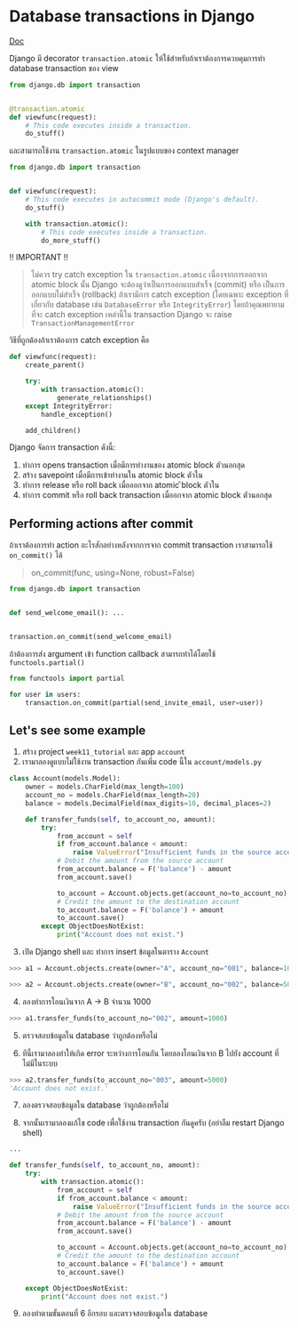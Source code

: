 # Database transactions in Django

[Doc](https://docs.djangoproject.com/en/5.1/topics/db/transactions/)

Django มี decorator `transaction.atomic` ให้ใช้สำหรับถ้าเราต้องการควบคุมการทำ database transaction ของ view

```python
from django.db import transaction


@transaction.atomic
def viewfunc(request):
    # This code executes inside a transaction.
    do_stuff()
```

และสามารถใช้งาน `transaction.atomic` ในรูปแบบของ context manager

```python
from django.db import transaction


def viewfunc(request):
    # This code executes in autocommit mode (Django's default).
    do_stuff()

    with transaction.atomic():
        # This code executes inside a transaction.
        do_more_stuff()
```

!! IMPORTANT !!

> ไม่ควร try catch exception ใน `transaction.atomic` เนื่องจากการออกจาก atomic block นั้น Django จะต้องดูว่าเป็นการออกแบบสำเร็จ (commit) หรือ เป็นการออกแบบไม่สำเร็จ (rollback) ถ้าเรามีการ catch exception (โดยเฉพาะ exception ที่เกี่ยวกับ database เช่น `DatabaseError` หรือ `IntegrityError`) โดยถ้าคุณพยายามที่จะ catch exception เหล่านี้ใน transaction Django จะ raise `TransactionManagementError`

วิธีที่ถูกต้องถ้าเราต้องการ catch exception คือ

```python
def viewfunc(request):
    create_parent()

    try:
        with transaction.atomic():
            generate_relationships()
    except IntegrityError:
        handle_exception()

    add_children()
```

Django จัดการ transaction ดังนี้:

1. ทำการ opens transaction เมื่อมีการทำงานของ atomic block ตัวนอกสุด
2. สร้าง savepoint เมื่อมีการเข้าทำงานใน atomic block ตัวใน
3. ทำการ release หรือ roll back เมื่อออกจาก atomic ิblock ตัวใน
4. ทำการ commit หรือ roll back transaction เมื่ออกจาก atomic block ตัวนอกสุด

## Performing actions after commit

ถ้าเราต้องการทำ action อะไรสักอย่างหลังจากการจาก commit transaction เราสามารถใช้ `on_commit()` ได้

> on_commit(func, using=None, robust=False)

```python
from django.db import transaction


def send_welcome_email(): ...


transaction.on_commit(send_welcome_email)
```

ถ้าต้องการส่ง argument เข้า function callback สามารถทำได้โดยใช้ `functools.partial()`

```python
from functools import partial

for user in users:
    transaction.on_commit(partial(send_invite_email, user=user))
```

## Let's see some example

1. สร้าง project `week11_tutorial` และ app `account`
2. เรามาลองดูแบบไม่ใช้งาน transaction กันเพิ่ม code นี้ใน `account/models.py`

```python
class Account(models.Model):
    owner = models.CharField(max_length=100)
    account_no = models.CharField(max_length=20)
    balance = models.DecimalField(max_digits=10, decimal_places=2)

    def transfer_funds(self, to_account_no, amount):
        try:
            from_account = self
            if from_account.balance < amount:
                raise ValueError("Insufficient funds in the source account.")
            # Debit the amount from the source account
            from_account.balance = F('balance') - amount
            from_account.save()

            to_account = Account.objects.get(account_no=to_account_no)
            # Credit the amount to the destination account
            to_account.balance = F('balance') + amount
            to_account.save()
        except ObjectDoesNotExist:
            print("Account does not exist.")
```

3. เปิด Django shell และ ทำการ insert ข้อมูลในตาราง `Account`

```python
>>> a1 = Account.objects.create(owner="A", account_no="001", balance=10000)

>>> a2 = Account.objects.create(owner="B", account_no="002", balance=5000)
```

4. ลองทำการโอนเงินจาก A -> B จำนวน 1000

```python
>>> a1.transfer_funds(to_account_no="002", amount=1000)
```

5. ตรวจสอบข้อมูลใน database ว่าถูกต้องหรือไม่

6. ทีนี้เรามาลองทำให้เกิด error ระหว่างการโอนกัน โดยลองโอนเงินจาก B ไปยัง account ที่ไม่มีในระบบ

```python
>>> a2.transfer_funds(to_account_no="003", amount=5000)
'Account does not exist.'
```

7. ลองตรวจสอบข้อมูลใน database ว่าถูกต้องหรือไม่

8. จากนั้นเรามาลองแก้ไข code เพื่อใช้งาน transaction กันดูครับ (อย่าลืม restart Django shell)

```python
...

def transfer_funds(self, to_account_no, amount):
    try:
        with transaction.atomic():
            from_account = self
            if from_account.balance < amount:
                raise ValueError("Insufficient funds in the source account.")
            # Debit the amount from the source account
            from_account.balance = F('balance') - amount
            from_account.save()

            to_account = Account.objects.get(account_no=to_account_no)
            # Credit the amount to the destination account
            to_account.balance = F('balance') + amount
            to_account.save()

    except ObjectDoesNotExist:
        print("Account does not exist.")

```

9. ลองทำตามขั้นตอนที่ 6 อีกรอบ และตรวจสอบข้อมูลใน database
